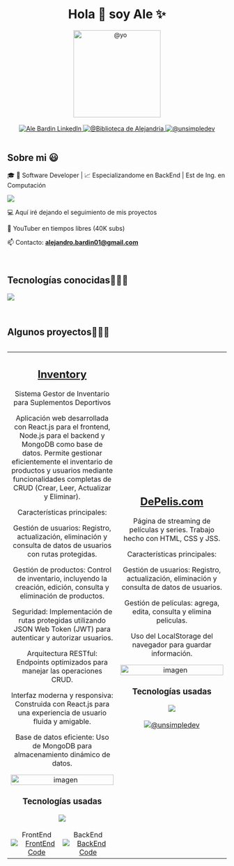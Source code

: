 <div id="container" align="center">
  <h1>Hola 👋 soy Ale ✨</h1>
  <img src="https://avatars.githubusercontent.com/u/54286167?v=4" alt="@yo" width="200" />
  <br>
  <br>
  <div>
    <a href="https://www.linkedin.com/in/ale-bardin/" target="_blank">
      <img src="https://img.shields.io/badge/LinkedIn-0077B5?style=for-the-badge&logo=linkedin&logoColor=white" alt="Ale Bardin LinkedIn" />
    </a>
    <a href="" target="_blank">
      <img src="https://img.shields.io/badge/Gmail-D14836?style=for-the-badge&logo=gmail&logoColor=white" alt="@Biblioteca de Alejandria" />
    </a>
    <a href="https://www.youtube.com/@bibliotecadealejandria" target="_blank">
      <img src="https://img.shields.io/badge/YouTube-FF0000?style=for-the-badge&logo=youtube&logoColor=white" alt="@unsimpledev" />
    </a>
  </div>
</div>

<br>

<h2>Sobre mi 😃</h2>
<!--Intro start-->

<p align="left">
  
🎓 🚀 Software Developer | 📈 Especializandome en BackEnd | Est de Ing. en Computación
  

  <a href="https://skillicons.dev">
  <img src="https://skillicons.dev/icons?i=nodejs,nestjs,mongodb" />
  </a>
  <br>
  
💻 Aquí iré dejando el seguimiento de mis proyectos

🎥 YouTuber en tiempos libres (40K subs)

📫 Contacto: **alejandro.bardin01@gmail.com**
<!--Intro end-->
  </p>
<br>

<h2 >Tecnologías conocidas👨🏻‍💻</h2>
<!--tech stack icons-->
<p align="left">
  <a href="https://skillicons.dev">
    <img src="https://skillicons.dev/icons?i=c,cs,css,html,js,react,nodejs,mysql,git,github,docker,postman,vscode,ae,pr,ps" />
  </a>
</p>
<br>





<div id="proyectos">
  <h2>Algunos proyectos👨🏻‍💻</h2>
  <table align="left">
    <tr border="none">
      <!-- Proyecto Inventory -->
      <td width="50%" align="center">
       <h2> <a href="https://inventoryrc.netlify.app/" title="Go to Source">Inventory</a></h2>
        <p>Sistema Gestor de Inventario para Suplementos Deportivos</p>
         <p>Aplicación web desarrollada con React.js para el frontend, Node.js para el backend y MongoDB como base de datos. Permite gestionar eficientemente el inventario de productos y usuarios mediante funcionalidades completas de CRUD (Crear, Leer, Actualizar y Eliminar). </p>
        <p> Características principales: </p>
        <p> Gestión de usuarios: Registro, actualización, eliminación y consulta de datos de usuarios con rutas protegidas.  </p>
         <p> Gestión de productos: Control de inventario, incluyendo la creación, edición, consulta y eliminación de productos.  </p>
         <p> Seguridad: Implementación de rutas protegidas utilizando JSON Web Token (JWT) para autenticar y autorizar usuarios.  </p>
         <p> Arquitectura RESTful: Endpoints optimizados para manejar las operaciones CRUD. </p>
         <p> Interfaz moderna y responsiva: Construida con React.js para una experiencia de usuario fluida y amigable. </p>
         <p> Base de datos eficiente: Uso de MongoDB para almacenamiento dinámico de datos.  </p>
          <a href="https://github.com/AlejandroBardin/Inventory" title="Go to Source">
            <img 
            width="100%" 
            src="https://i.imgur.com/20F80K3.png" 
            alt="imagen" 
            style="transition: opacity 0.3s;" 
            onmouseover="this.style.opacity=0.7" 
            onmouseout="this.style.opacity=1"
            />
        </a>
        <h3>Tecnologías usadas</h3>
        <img src="https://skillicons.dev/icons?i=css,html,js,react,nodejs,git,github,postman,vscode,ps,mongodb" /><br><br>
        <div style="display: flex; justify-content: space-between; align-items: center;">
          <div>
            <span>FrontEnd</span><br>
            <a href="https://github.com/AlejandroBardin/Inventory" target="blank">
              <img src="https://img.shields.io/badge/GitHub-100000?style=for-the-badge&logo=github&logoColor=white" alt="FrontEnd Code" />
            </a>
          </div>
          <div>
            <span>BackEnd</span><br>
            <a href="https://github.com/AlejandroBardin/Backend-proyecto-71i" target="blank">
              <img src="https://img.shields.io/badge/GitHub-100000?style=for-the-badge&logo=github&logoColor=white" alt="BackEnd Code" />
            </a>
          </div>
        </div>
      </td>
      <!-- Proyecto DePelis.com -->
      <td width="50%" align="center">
       <h2> <a href="https://depelis.netlify.app/" title="Go to Source">DePelis.com</a></h2>
        <p>Página de streaming de películas y series. Trabajo hecho con HTML, CSS y JSS.</p>
        <p> Características principales: </p>
        <p> Gestión de usuarios: Registro, actualización, eliminación y consulta de datos de usuarios.  </p>
         <p> Gestión de películas: agrega, edita, consulta y elimina peliculas.  </p>
         <p> Uso del LocalStorage del navegador para guardar información.  </p>
        <a href="https://github.com/martin-casares/depelis" title="Go to Source">
          <img width="100%" src="https://i.imgur.com/UYYT4Rx.png" alt="imagen">
        </a>
        <h3>Tecnologías usadas</h3>
        <img src="https://skillicons.dev/icons?i=css,html,js,git,github,vscode,ps" /><br><br>
        <a href="https://github.com/martin-casares/depelis" target="blank">
          <img src="https://img.shields.io/badge/GitHub-100000?style=for-the-badge&logo=github&logoColor=white" alt="@unsimpledev">
        </a>
      </td>
    </tr>
  </table>
</div>
 










<br>
<br><br>
<br>
<br><br><br>
<br><br>

<!------------------------->



